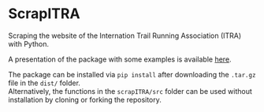 # ScrapITRA

Scraping the website of the Internation Trail Running Association (ITRA) with Python.

A presentation of the package with some examples is available <a href=https://github.com/ricfog/ScrapITRA/blob/master/Presentation.pdf>here</a>.

The package can be installed via <code>pip install</code> after downloading the <code>.tar.gz</code> file in the <code>dist/</code> folder. <br/>
  Alternatively, the functions in the <code>scrapITRA/src</code> folder can be used without installation by cloning or forking the repository.
